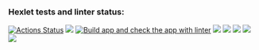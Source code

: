 ### Hexlet tests and linter status:
[![Actions Status](https://github.com/punchybunchy/java-project-lvl1/workflows/hexlet-check/badge.svg)](https://github.com/punchybunchy/java-project-lvl1/actions)
<a href="https://codeclimate.com/github/punchybunchy/java-project-lvl1/maintainability"><img src="https://api.codeclimate.com/v1/badges/3e49d5025f1e6b5e8d7e/maintainability" /></a>
[![Build app and check the app with linter](https://github.com/punchybunchy/java-project-lvl1/actions/workflows/app-linter-check.yml/badge.svg)](https://github.com/punchybunchy/java-project-lvl1/actions/workflows/app-linter-check.yml)
<a href="https://asciinema.org/a/bSeJkb53wvhqkJ54AEGJFQEtP" target="_blank"><img src="https://asciinema.org/a/bSeJkb53wvhqkJ54AEGJFQEtP.svg" /></a>
<a href="https://asciinema.org/a/1NkWseYf8TOPYjifmB0JxE4df" target="_blank"><img src="https://asciinema.org/a/1NkWseYf8TOPYjifmB0JxE4df.svg" /></a>
<a href="https://asciinema.org/a/xDJG2YshqXgdnAJemQ1CaJjQF" target="_blank"><img src="https://asciinema.org/a/xDJG2YshqXgdnAJemQ1CaJjQF.svg" /></a>
<a href="https://asciinema.org/a/55lPyDnap3BgJi68DYcUXznaA" target="_blank"><img src="https://asciinema.org/a/55lPyDnap3BgJi68DYcUXznaA.svg" /></a>
<a href="https://asciinema.org/a/qAdvNuB2oVQUkZz9czaFUnYLo" target="_blank"><img src="https://asciinema.org/a/qAdvNuB2oVQUkZz9czaFUnYLo.svg" /></a>

